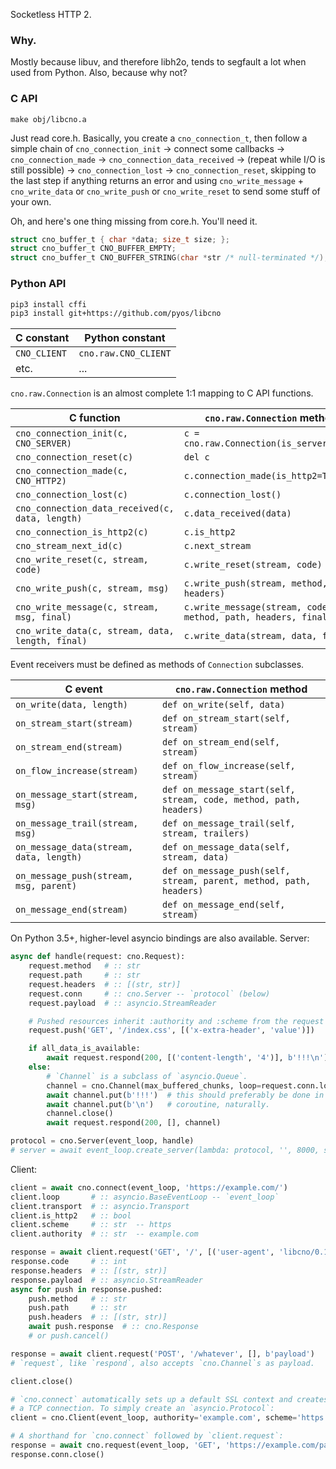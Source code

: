 Socketless HTTP 2.

### Why.

Mostly because libuv, and therefore libh2o, tends to segfault a lot when used
from Python. Also, because why not?

### C API

`make obj/libcno.a`

Just read core.h. Basically, you create a `cno_connection_t`, then follow a simple
chain of `cno_connection_init` -> connect some callbacks -> `cno_connection_made` ->
`cno_connection_data_received` -> (repeat while I/O is still possible) ->
`cno_connection_lost` -> `cno_connection_reset`, skipping to the last step if
anything returns an error and using `cno_write_message` + `cno_write_data` or
`cno_write_push` or `cno_write_reset` to send some stuff of your own.

Oh, and here's one thing missing from core.h. You'll need it.

```c
struct cno_buffer_t { char *data; size_t size; };
struct cno_buffer_t CNO_BUFFER_EMPTY;
struct cno_buffer_t CNO_BUFFER_STRING(char *str /* null-terminated */);
```

### Python API

```bash
pip3 install cffi
pip3 install git+https://github.com/pyos/libcno
```

| C constant   | Python constant      |
| ------------ | -------------------- |
| `CNO_CLIENT` | `cno.raw.CNO_CLIENT` |
| etc.         | ...                  |

`cno.raw.Connection` is an almost complete 1:1 mapping to C API functions.

| C function                                       | `cno.raw.Connection` method                                   |
| ------------------------------------------------ | ------------------------------------------------------------- |
| `cno_connection_init(c, CNO_SERVER)`             | `c = cno.raw.Connection(is_server=True)`                      |
| `cno_connection_reset(c)`                        | `del c`                                                       |
| `cno_connection_made(c, CNO_HTTP2)`              | `c.connection_made(is_http2=True)`                            |
| `cno_connection_lost(c)`                         | `c.connection_lost()`                                         |
| `cno_connection_data_received(c, data, length)`  | `c.data_received(data)`                                       |
| `cno_connection_is_http2(c)`                     | `c.is_http2`                                                  |
| `cno_stream_next_id(c)`                          | `c.next_stream`                                               |
| `cno_write_reset(c, stream, code)`               | `c.write_reset(stream, code)`                                 |
| `cno_write_push(c, stream, msg)`                 | `c.write_push(stream, method, path, headers)`                 |
| `cno_write_message(c, stream, msg, final)`       | `c.write_message(stream, code, method, path, headers, final)` |
| `cno_write_data(c, stream, data, length, final)` | `c.write_data(stream, data, final)`                           |

Event receivers must be defined as methods of `Connection` subclasses.

| C event                                 | `cno.raw.Connection` method                                        |
| --------------------------------------- | ------------------------------------------------------------------ |
| `on_write(data, length)`                | `def on_write(self, data)`                                         |
| `on_stream_start(stream)`               | `def on_stream_start(self, stream)`                                |
| `on_stream_end(stream)`                 | `def on_stream_end(self, stream)`                                  |
| `on_flow_increase(stream)`              | `def on_flow_increase(self, stream)`                               |
| `on_message_start(stream, msg)`         | `def on_message_start(self, stream, code, method, path, headers)`  |
| `on_message_trail(stream, msg)`         | `def on_message_trail(self, stream, trailers)`                     |
| `on_message_data(stream, data, length)` | `def on_message_data(self, stream, data)`                          |
| `on_message_push(stream, msg, parent)`  | `def on_message_push(self, stream, parent, method, path, headers)` |
| `on_message_end(stream)`                | `def on_message_end(self, stream)`                                 |


On Python 3.5+, higher-level asyncio bindings are also available. Server:

```python
async def handle(request: cno.Request):
    request.method   # :: str
    request.path     # :: str
    request.headers  # :: [(str, str)]
    request.conn     # :: cno.Server -- `protocol` (below)
    request.payload  # :: asyncio.StreamReader

    # Pushed resources inherit :authority and :scheme from the request unless overriden.
    request.push('GET', '/index.css', [('x-extra-header', 'value')])

    if all_data_is_available:
        await request.respond(200, [('content-length', '4')], b'!!!\n')
    else:
        # `Channel` is a subclass of `asyncio.Queue`.
        channel = cno.Channel(max_buffered_chunks, loop=request.conn.loop)
        await channel.put(b'!!!')  # this should preferably be done in a separate
        await channel.put(b'\n')   # coroutine, naturally.
        channel.close()
        await request.respond(200, [], channel)

protocol = cno.Server(event_loop, handle)
# server = await event_loop.create_server(lambda: protocol, '', 8000, ssl=...)
```

Client:

```python
client = await cno.connect(event_loop, 'https://example.com/')
client.loop       # :: asyncio.BaseEventLoop -- `event_loop`
client.transport  # :: asyncio.Transport
client.is_http2   # :: bool
client.scheme     # :: str  -- https
client.authority  # :: str  -- example.com

response = await client.request('GET', '/', [('user-agent', 'libcno/0.1')])  # cno.Response
response.code     # :: int
response.headers  # :: [(str, str)]
response.payload  # :: asyncio.StreamReader
async for push in response.pushed:
    push.method   # :: str
    push.path     # :: str
    push.headers  # :: [(str, str)]
    await push.response  # :: cno.Response
    # or push.cancel()

response = await client.request('POST', '/whatever', [], b'payload')
# `request`, like `respond`, also accepts `cno.Channel`s as payload.

client.close()

# `cno.connect` automatically sets up a default SSL context and creates
# a TCP connection. To simply create an `asyncio.Protocol`:
client = cno.Client(event_loop, authority='example.com', scheme='https')

# A shorthand for `cno.connect` followed by `client.request`:
response = await cno.request(event_loop, 'GET', 'https://example.com/path', ...)
response.conn.close()
```
